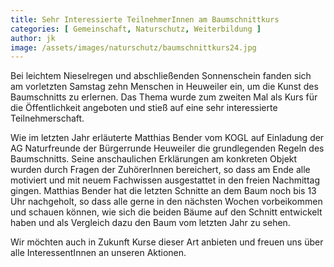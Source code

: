 ```yaml
---
title: Sehr Interessierte TeilnehmerInnen am Baumschnittkurs
categories: [ Gemeinschaft, Naturschutz, Weiterbildung ]
author: jk
image: /assets/images/naturschutz/baumschnittkurs24.jpg
---
```

Bei leichtem Nieselregen und abschließenden Sonnenschein fanden sich am vorletzten Samstag zehn Menschen in Heuweiler ein, um die Kunst des Baumschnitts zu erlernen. Das Thema wurde zum zweiten Mal als Kurs für die Öffentlichkeit angeboten und stieß auf eine sehr interessierte Teilnehmerschaft.

Wie im letzten Jahr erläuterte Matthias Bender vom KOGL auf Einladung der AG Naturfreunde der Bürgerrunde Heuweiler die grundlegenden Regeln des Baumschnitts. Seine anschaulichen Erklärungen am konkreten Objekt wurden durch Fragen der ZuhörerInnen bereichert, so dass am Ende alle motiviert und mit neuem Fachwissen ausgestattet in den freien Nachmittag gingen. Matthias Bender hat die letzten Schnitte an dem Baum noch bis 13 Uhr nachgeholt, so dass alle gerne in den nächsten Wochen vorbeikommen und schauen können, wie sich die beiden Bäume auf den Schnitt entwickelt haben und als Vergleich dazu den Baum vom letzten Jahr zu sehen.

Wir möchten auch in Zukunft Kurse dieser Art anbieten und freuen uns über alle InteressentInnen an unseren Aktionen.
